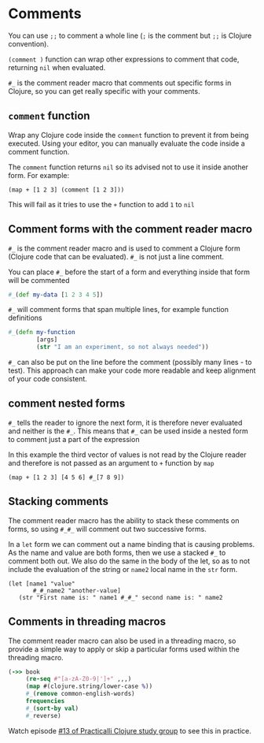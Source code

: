 # Comments

You can use `;;` to comment a whole line (`;` is the comment but `;;` is Clojure convention).

`(comment )` function can wrap other expressions to comment that code, returning `nil` when evaluated.

`#_` is the comment reader macro that comments out specific forms in Clojure, so you can get really specific with your comments.


## `comment` function

Wrap any Clojure code inside the `comment` function to prevent it from being executed.  Using your editor, you can manually evaluate the code inside a comment function.

The `comment` function returns `nil` so its advised not to use it inside another form.  For example:

```
(map + [1 2 3] (comment [1 2 3]))
```

This will fail as it tries to use the `+` function to add `1` to `nil`

## Comment forms with the comment reader macro

`#_` is the comment reader macro and is used to comment a Clojure form (Clojure code that can be evaluated).  `#_` is not just a line comment.

You can place `#_` before the start of a form and everything inside that form will be commented


```clojure
#_(def my-data [1 2 3 4 5])
```

`#_` will comment forms that span multiple lines, for example function definitions

```clojure
#_(defn my-function
        [args]
        (str "I am an experiment, so not always needed"))
```

`#_` can also be put on the line before the comment (possibly many lines - to test).  This approach can make your code more readable and keep alignment of your code consistent.

## comment nested forms

`#_` tells the reader to ignore the next form, it is therefore never evaluated and neither is the `#_`.  This means that `#_` can be used inside a nested form to comment just a part of the expression

In this example the third vector of values is not read by the Clojure reader and therefore is not passed as an argument to `+` function by `map`

`(map + [1 2 3] [4 5 6] #_[7 8 9])`


## Stacking comments

The comment reader macro has the ability to stack these comments on forms, so using `#_#_` will comment out two successive forms.

In a `let` form we can comment out a name binding that is causing problems.  As the name and value are both forms, then we use a stacked `#_` to comment both out.
We also do the same in the body of the let, so as to not include the evaluation of the string or `name2` local name in the `str` form.

```
(let [name1 "value"
       #_#_name2 "another-value]
   (str "First name is: " name1 #_#_" second name is: " name2
```


## Comments in threading macros

The comment reader macro can also be used in a threading macro, so provide a simple way to apply or skip a particular forms used within the threading macro.

```clojure
(->> book
     (re-seq #"[a-zA-Z0-9|']+" ,,,)
     (map #(clojure.string/lower-case %))
     #_(remove common-english-words)
     frequencies
     #_(sort-by val)
     #_reverse)
```

Watch episode [#13 of Practicalli Clojure study group](https://youtu.be/ZkemmMgXT08?t=2015) to see this in practice.
